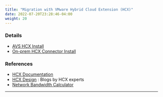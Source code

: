 ```yaml
---
title: "Migration with VMware Hybrid Cloud Extension (HCX)"
date: 2022-07-20T23:28:46-04:00
weight: 20
---
```


### Details
- [AVS HCX Install](hcx_avs_install)
- [On-prem HCX Connector Install](hcx_on_prem_download)

### References
- [HCX Documentation](https://docs.vmware.com/en/VMware-HCX/index.html)
- [HCX Design](https://hcx.design/) : Blogs by HCX experts
- [Network Bandwidth Calculator](https://www.calculator.net/bandwidth-calculator.html)

---

